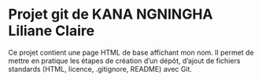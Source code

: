 # Projet git de KANA NGNINGHA Liliane Claire

Ce projet contient une page HTML de base affichant mon nom. Il permet de mettre en pratique les étapes de création d’un dépôt, d’ajout de fichiers standards (HTML, licence, .gitignore, README) avec Git.